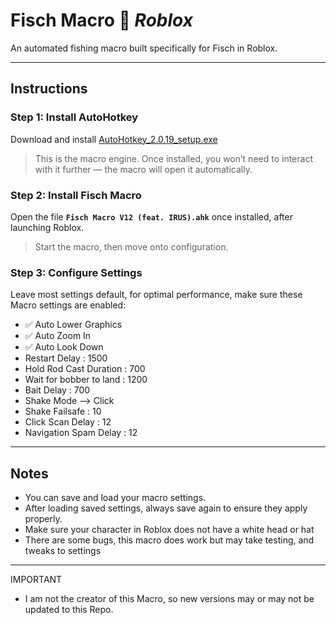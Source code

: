 # Fisch Macro 🎣 *Roblox*

An automated fishing macro built specifically for Fisch in Roblox.

---

## Instructions

### Step 1: Install AutoHotkey  
Download and install [AutoHotkey_2.0.19_setup.exe](https://www.autohotkey.com/)  
> This is the macro engine. Once installed, you won’t need to interact with it further — the macro will open it automatically.

### Step 2: Install Fisch Macro  
Open the file **`Fisch Macro V12 (feat. IRUS).ahk`** once installed, after launching Roblox.  
> Start the macro, then move onto configuration.

### Step 3: Configure Settings  
Leave most settings default,
 for optimal performance, make sure these Macro settings are enabled:  
- ✅ Auto Lower Graphics  
- ✅ Auto Zoom In  
- ✅ Auto Look Down
- Restart Delay : 1500
- Hold Rod Cast Duration : 700
- Wait for bobber to land : 1200
- Bait Delay : 700
- Shake Mode --> Click
- Shake Failsafe : 10
- Click Scan Delay : 12
- Navigation Spam Delay : 12
  
---

## Notes  
- You can save and load your macro settings.  
- After loading saved settings, always save again to ensure they apply properly.
- Make sure your character in Roblox does not have a white head or hat
- There are some bugs, this macro does work but may take testing, and tweaks to settings
  
---
IMPORTANT
- I am not the creator of this Macro, so new versions may or may not be updated to this Repo.
